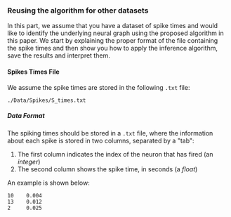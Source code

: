 ### Reusing the algorithm for other datasets
In this part, we assume that you have a dataset of spike times and would like to identify the underlying neural graph using the proposed algorithm in this paper. We start by explaining the proper format of the file containing the spike times and then show you how to apply the inference algorithm, save the results and interpret them.

#### Spikes Times File
We assume the spike times are stored in the following ```.txt``` file:  

```./Data/Spikes/S_times.txt```

##### Data Format
The spiking times should be stored in a ```.txt``` file, where the information about each spike is stored in two columns, separated by a "tab":

1. The first column indicates the index of the neuron that has fired (an *integer*)
2. The second column shows the spike time, in seconds (a *float*)

An example is shown below:

    10    0.004
    13    0.012
    2     0.025
